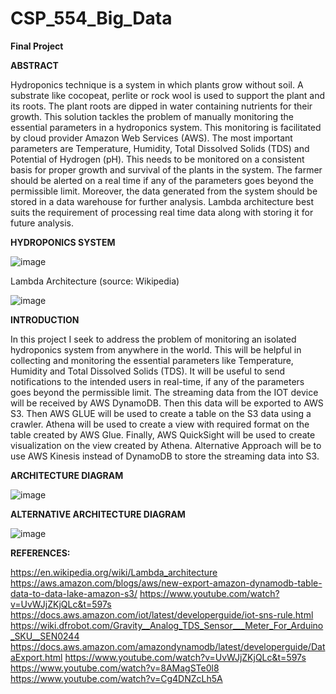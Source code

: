 # CSP_554_Big_Data
__Final Project__

__ABSTRACT__ 

Hydroponics technique is a system in which plants grow without soil. A substrate like cocopeat, perlite or rock wool is used to support the plant and its roots. The plant roots are dipped in water containing nutrients for their growth. This solution tackles the problem of manually monitoring the essential parameters in a hydroponics system. This monitoring is facilitated by cloud provider Amazon Web Services (AWS). The most important parameters are Temperature, Humidity, Total Dissolved Solids (TDS) and Potential of Hydrogen (pH). This needs to be monitored on a consistent basis for proper growth and survival of the plants in the system. The farmer should be alerted on a real time if any of the parameters goes beyond the permissible limit. Moreover, the data generated from the system should be stored in a data warehouse for further analysis. Lambda architecture best suits the requirement of processing real time data along with storing it for future analysis.

__HYDROPONICS SYSTEM__

![image](https://user-images.githubusercontent.com/42748797/193892862-751704fd-a9f3-40eb-990d-4da4cbe7339e.png)


Lambda Architecture (source: Wikipedia)

![image](https://user-images.githubusercontent.com/42748797/193893337-dc0481e4-df58-463d-8037-c85fcb13a931.png)


__INTRODUCTION__

In this project I seek to address the problem of monitoring an isolated hydroponics system from anywhere in the world. 
This will be helpful in collecting and monitoring the essential parameters like Temperature, Humidity and Total Dissolved Solids (TDS).
It will be useful to send notifications to the intended users in real-time, if any of the parameters goes beyond the permissible limit.
The streaming data from the IOT device will be received by AWS DynamoDB. Then this data will be exported to AWS S3. 
Then AWS GLUE will be used to create a table on the S3 data using a crawler. Athena will be used to create a view with required format on the table created by AWS Glue. 
Finally, AWS QuickSight will be used to create visualization on the view created by Athena.
Alternative Approach will be to use AWS Kinesis instead of DynamoDB to store the streaming data into S3.

__ARCHITECTURE DIAGRAM__

![image](https://user-images.githubusercontent.com/42748797/193893434-a8aff86e-7024-4197-985c-bf0a14478417.png)

__ALTERNATIVE ARCHITECTURE DIAGRAM__

![image](https://user-images.githubusercontent.com/42748797/193893477-063c64e3-debe-4f4c-a48e-751d586bd65f.png)

__REFERENCES:__

https://en.wikipedia.org/wiki/Lambda_architecture
https://aws.amazon.com/blogs/aws/new-export-amazon-dynamodb-table-data-to-data-lake-amazon-s3/
https://www.youtube.com/watch?v=UvWJjZKjQLc&t=597s
https://docs.aws.amazon.com/iot/latest/developerguide/iot-sns-rule.html
https://wiki.dfrobot.com/Gravity__Analog_TDS_Sensor___Meter_For_Arduino_SKU__SEN0244
https://docs.aws.amazon.com/amazondynamodb/latest/developerguide/DataExport.html
https://www.youtube.com/watch?v=UvWJjZKjQLc&t=597s
https://www.youtube.com/watch?v=8AMagSTe0l8
https://www.youtube.com/watch?v=Cg4DNZcLh5A

